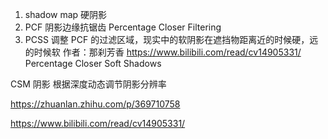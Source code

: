 1. shadow map 硬阴影
2. PCF 阴影边缘抗锯齿
    Percentage Closer Filtering
3. PCSS 调整 PCF 的过滤区域，现实中的软阴影在遮挡物距离近的时候硬，远的时候软 作者：那刹芳香 https://www.bilibili.com/read/cv14905331/ 
    Percentage Closer Soft Shadows

CSM 阴影 根据深度动态调节阴影分辨率

https://zhuanlan.zhihu.com/p/369710758

https://www.bilibili.com/read/cv14905331/